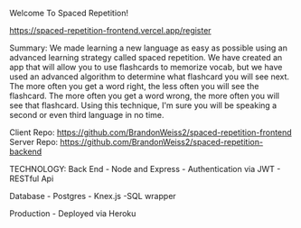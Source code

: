 Welcome To Spaced Repetition!

https://spaced-repetition-frontend.vercel.app/register

Summary: We made learning a new language as easy as possible using an advanced learning strategy called spaced repetition. We have created an app that will allow you to use flashcards to memorize vocab, but we have used an advanced algorithm to determine what flashcard you will see next. The more often you get a word right, the less often you will see the flashcard. The more often you get a word wrong, the more often you will see that flashcard. Using this technique, I'm sure you will be speaking a second or even third language in no time.

Client Repo: https://github.com/BrandonWeiss2/spaced-repetition-frontend Server Repo: https://github.com/BrandonWeiss2/spaced-repetition-backend

TECHNOLOGY: Back End - Node and Express - Authentication via JWT - RESTful Api

Database - Postgres - Knex.js -SQL wrapper

Production - Deployed via Heroku